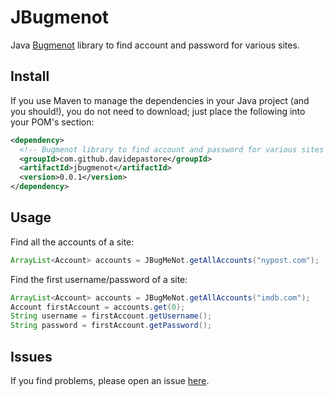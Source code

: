 JBugmenot
=========

Java [Bugmenot](http://www.bugmenot.com/) library to find account and password for various sites.


Install
-------

If you use Maven to manage the dependencies in your Java project (and you should!), you do not need to download; just place the following into your POM's <dependencies> section:
```xml
<dependency>
  <!-- Bugmenot library to find account and password for various sites -->
  <groupId>com.github.davidepastore</groupId>
  <artifactId>jbugmenot</artifactId>
  <version>0.0.1</version>
</dependency>
```

Usage
-----

Find all the accounts of a site:

```java
ArrayList<Account> accounts = JBugMeNot.getAllAccounts("nypost.com");
```

Find the first username/password of a site:

```java
ArrayList<Account> accounts = JBugMeNot.getAllAccounts("imdb.com");
Account firstAccount = accounts.get(0);
String username = firstAccount.getUsername();
String password = firstAccount.getPassword();
```

Issues
------

If you find problems, please open an issue [here](https://github.com/DavidePastore/JBugmenot/issues).
